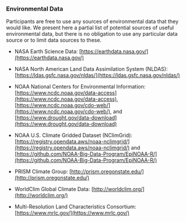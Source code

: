 ### Environmental Data

Participants are free to use any sources of environmental data that they would like. We present here a partial list of potential sources of useful environmental data, but there is no obligation to use any particular data source or to limit data sources to these.

  * NASA Earth Science Data: [https://earthdata.nasa.gov/](https://earthdata.nasa.gov/)

  * NASA North American Land Data Assimilation System (NLDAS): [https://ldas.gsfc.nasa.gov/nldas/](https://ldas.gsfc.nasa.gov/nldas/)

  * NOAA National Centers for Environmental Information: [https://www.ncdc.noaa.gov/data-access](https://www.ncdc.noaa.gov/data-access), [https://www.ncdc.noaa.gov/cdo-web/](https://www.ncdc.noaa.gov/cdo-web/), and [https://www.drought.gov/data-download](https://www.drought.gov/data-download)

  * NOAA U.S. Climate Gridded Dataset (NClimGrid): [https://registry.opendata.aws/noaa-nclimgrid/](https://registry.opendata.aws/noaa-nclimgrid/) and [https://github.com/NOAA-Big-Data-Program/EpiNOAA-R/](https://github.com/NOAA-Big-Data-Program/EpiNOAA-R/)

  * PRISM Climate Group: [http://prism.oregonstate.edu/](http://prism.oregonstate.edu/)

  * WorldClim Global Climate Data: [http://worldclim.org/](http://worldclim.org/)

  * Multi-Resolution Land Characteristics Consortium: [https://www.mrlc.gov/](https://www.mrlc.gov/)
